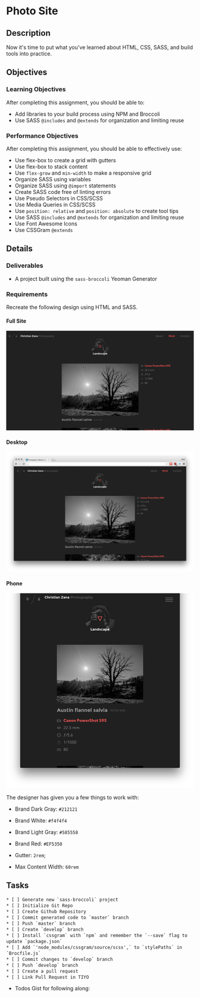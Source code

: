 # Photo Site

## Description

Now it's time to put what you've learned about HTML, CSS, SASS, and build tools into practice.

## Objectives

### Learning Objectives

After completing this assignment, you should be able to:

* Add libraries to your build process using NPM and Broccoli
* Use SASS `@includes` and `@extends` for organization and limiting reuse

### Performance Objectives

After completing this assignment, you should be able to effectively use:

* Use flex-box to create a grid with gutters
* Use flex-box to stack content
* Use `flex-grow` and `min-width` to make a responsive grid
* Organize SASS using variables
* Organize SASS using `@import` statements
* Create SASS code free of linting errors
* Use Pseudo Selectors in CSS/SCSS
* Use Media Queries in CSS/SCSS
* Use `position: relative` and `position: absolute` to create tool tips
* Use SASS `@includes` and `@extends` for organization and limiting reuse
* Use Font Awesome Icons
* Use CSSGram `@extends`

## Details

### Deliverables

* A project built using the `sass-broccoli` Yeoman Generator

### Requirements

Recreate the following design using HTML and SASS.

#### Full Site

![Full Site](animated.gif)

#### Desktop

![Desktop](desktop.png)

#### Phone

![Phone](phone.png)

The designer has given you a few things to work with:

* Brand Dark Gray: `#212121`
* Brand White: `#f4f4f4`
* Brand Light Gray: `#585558`
* Brand Red: `#EF5350`


* Gutter: `2rem`;
* Max Content Width: `60rem`


## Tasks

```
* [ ] Generate new `sass-broccoli` project
* [ ] Initialize Git Repo
* [ ] Create Github Repository
* [ ] Commit generated code to `master` branch
* [ ] Push `master` branch
* [ ] Create `develop` branch
* [ ] Install `cssgram` with `npm` and remember the `--save` flag to update `package.json`
* [ ] Add `'node_modules/cssgram/source/scss',` to `stylePaths` in `Brocfile.js`
* [ ] Commit changes to `develop` branch
* [ ] Push `develop` branch
* [ ] Create a pull request
* [ ] Link Pull Request in TIYO
```

* Todos Gist for following along:
